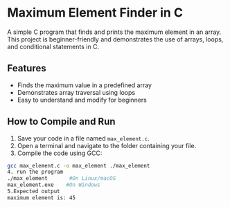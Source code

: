 # Maximum Element Finder in C

A simple C program that finds and prints the maximum element in an array. This project is beginner-friendly and demonstrates the use of arrays, loops, and conditional statements in C.

## Features

- Finds the maximum value in a predefined array
- Demonstrates array traversal using loops
- Easy to understand and modify for beginners

## How to Compile and Run

1. Save your code in a file named `max_element.c`.
2. Open a terminal and navigate to the folder containing your file.
3. Compile the code using GCC:
```bash
gcc max_element.c -o max_element ./max_element
4. run the program
./max_element       #On Linux/macOS
max_element.exe    #On Windows
5.Expected output
maximum element is: 45



